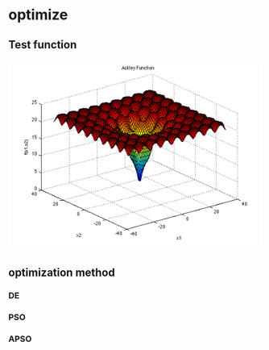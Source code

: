 # optimize

## Test function

![image](https://github.com/bing-wei/optimize/blob/master/image/ackley.png)


## optimization method

### DE

### PSO

### APSO

